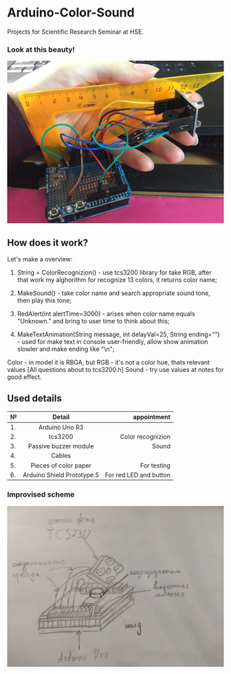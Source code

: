# Arduino-Color-Sound
Projects for Scientific Research Seminar at HSE.

### Look at this beauty!
![Image alt](https://github.com/mskKote/Arduino-Color-Sound/raw/master/look.jpg)

## How does it work?

Let's make a overview:
1. String <String> = ColorRecognizion() - use tcs3200 library for take RGB, 
                                       after that work my alghorithm for recognize 13 colors, it returns color name;   
2. MakeSound(<String>) - take color name and search appropriate sound tone, then play this tone;
  
3. RedAlert(int alertTime=3000) - arises when color name equals "Unknown." and bring to user time to think about this;
 
4. MakeTextAnimation(String message, int delayVal=25, String ending="") - used for make text in console user-friendly, allow show animation slowler and make ending like "\n";
 
 
Color - in model it is RBGA, but RGB - it's not a color hue, thats relevant values [All questions about to tcs3200.h]
Sound - try use values at notes for good effect.

## Used details

| №  | Detail                    | appointment            |
| ---|:-------------------------:| ----------------------:|
| 1. | Arduino Uno R3            |                        |
| 2. | tcs3200                   | Color recognizion      |
| 3. | Passive buzzer module     | Sound                  |
| 4. | Cables                    |                        |
| 5. | Pieces of color paper     | For testing            |
| 6. | Arduino Shield Prototype.5| For red LED and button |

### Improvised scheme
![Image alt](https://github.com/mskKote/Arduino-Color-Sound/raw/master/Scheme.jpg)
